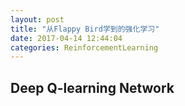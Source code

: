 ```yaml
---
layout: post
title: "从Flappy Bird学到的强化学习"
date: 2017-04-14 12:44:04
categories: ReinforcementLearning
---
```

## Deep Q-learning Network

